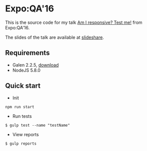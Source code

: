 # Expo:QA'16

This is the source code for my talk [Am I responsive? Test me!](http://www.expoqa.com/AfterTest_Am_I_responsive,_TEST_ME!_session_137.html) from Expo:QA'16.

The slides of the talk are available at [slideshare](http://www.slideshare.net/FernandoMartnGil/am-i-responsive-test-me-galen-framework).

## Requirements
* Galen 2.2.5, <a href="http://galenframework.com/download/" target="_blank">download</a>
* NodeJS 5.8.0

## Quick start

* Init

```
npm run start
```

* Run tests

```
$ gulp test --name "testName"
```

* View reports

```
$ gulp reports
```